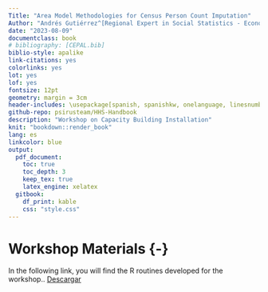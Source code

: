 ```yaml
--- 
Title: "Area Model Methodologies for Census Person Count Imputation"
Author: "Andrés Gutiérrez^[Regional Expert in Social Statistics - Economic Commission for Latin America and the Caribbean (ECLAC) - andres.gutierrez@cepal.org], Stalyn Guerrero^[Consultant - Economic Commission for Latin America and the Caribbean (ECLAC) - guerrerostalyn@gmail.com]"
date: "2023-08-09"
documentclass: book
# bibliography: [CEPAL.bib]
biblio-style: apalike
link-citations: yes
colorlinks: yes
lot: yes
lof: yes
fontsize: 12pt
geometry: margin = 3cm
header-includes: \usepackage[spanish, spanishkw, onelanguage, linesnumbered]{algorithm2e}
github-repo: psirusteam/HHS-Handbook
description: "Workshop on Capacity Building Installation"
knit: "bookdown::render_book"
lang: es
linkcolor: blue
output:
  pdf_document:
    toc: true
    toc_depth: 3
    keep_tex: true
    latex_engine: xelatex
  gitbook:
    df_print: kable
    css: "style.css"
---
```






# Workshop Materials {-}

In the following link, you will find the R routines developed for the workshop..
[Descargar](https://github.com/psirusteam/2023JAMCensus/tree/main/Recursos/)



